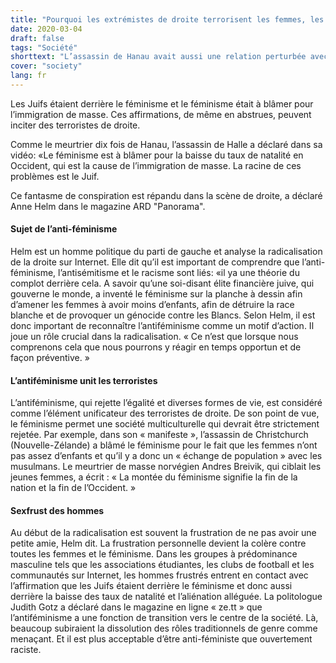 ```yaml
---
title: "Pourquoi les extrémistes de droite terrorisent les femmes, les juifs et les musulmans"
date: 2020-03-04
draft: false
tags: "Société"
shorttext: "L’assassin de Hanau avait aussi une relation perturbée avec les femmes. Le féminisme est à blâmer pour la baisse du taux de natalité."
cover: "society"
lang: fr
---
```


Les Juifs étaient derrière le féminisme et le féminisme était à blâmer pour l’immigration de masse. Ces affirmations, de même en abstrues, peuvent inciter des terroristes de droite.

Comme le meurtrier dix fois de Hanau, l’assassin de Halle a déclaré dans sa vidéo: «Le féminisme est à blâmer pour la baisse du taux de natalité en Occident, qui est la cause de l’immigration de masse. La racine de ces problèmes est le Juif.

Ce fantasme de conspiration est répandu dans la scène de droite, a déclaré Anne Helm dans le magazine ARD "Panorama".

#### Sujet de l’anti-féminisme

Helm est un homme politique du parti de gauche et analyse la radicalisation de la droite sur Internet. Elle dit qu’il est important de comprendre que l’anti-féminisme, l’antisémitisme et le racisme sont liés: «il ya une théorie du complot derrière cela. A savoir qu’une soi-disant élite financière juive, qui gouverne le monde, a inventé le féminisme sur la planche à dessin afin d’amener les femmes à avoir moins d’enfants, afin de détruire la race blanche et de provoquer un génocide contre les Blancs. Selon Helm, il est donc important de reconnaître l’antiféminisme comme un motif d’action. Il joue un rôle crucial dans la radicalisation. « Ce n’est que lorsque nous comprenons cela que nous pourrons y réagir en temps opportun et de façon préventive. »

#### L’antiféminisme unit les terroristes

L’antiféminisme, qui rejette l’égalité et diverses formes de vie, est considéré comme l’élément unificateur des terroristes de droite. De son point de vue, le féminisme permet une société multiculturelle qui devrait être strictement rejetée. Par exemple, dans son « manifeste », l’assassin de Christchurch (Nouvelle-Zélande) a blâmé le féminisme pour le fait que les femmes n’ont pas assez d’enfants et qu’il y a donc un « échange de population » avec les musulmans. Le meurtrier de masse norvégien Andres Breivik, qui ciblait les jeunes femmes, a écrit : « La montée du féminisme signifie la fin de la nation et la fin de l’Occident. »

#### Sexfrust des hommes

Au début de la radicalisation est souvent la frustration de ne pas avoir une petite amie, Helm dit. La frustration personnelle devient la colère contre toutes les femmes et le féminisme. Dans les groupes à prédominance masculine tels que les associations étudiantes, les clubs de football et les communautés sur Internet, les hommes frustrés entrent en contact avec l’affirmation que les Juifs étaient derrière le féminisme et donc aussi derrière la baisse des taux de natalité et l’aliénation alléguée. La politologue Judith Gotz a déclaré dans le magazine en ligne « ze.tt » que l’antiféminisme a une fonction de transition vers le centre de la société. Là, beaucoup subiraient la dissolution des rôles traditionnels de genre comme menaçant. Et il est plus acceptable d’être anti-féministe que ouvertement raciste.
